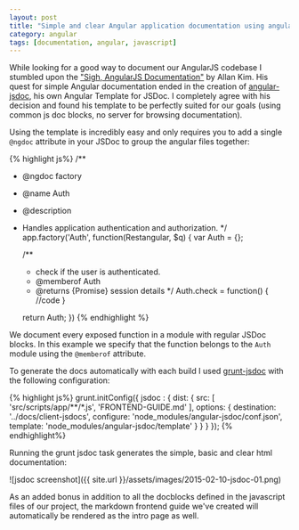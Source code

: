```yaml
---
layout: post
title: "Simple and clear Angular application documentation using angular-jsdoc"
category: angular
tags: [documentation, angular, javascript]
---
```



While looking for a good way to document our AngularJS codebase I stumbled upon the ["Sigh, AngularJS Documentation"](http://allenhwkim.tumblr.com/post/92161523693/sigh-angularjs-documentation) by Allan Kim. His quest for simple Angular documentation ended in the creation of [angular-jsdoc](https://github.com/allenhwkim/angular-jsdoc), his own Angular Template for JSDoc. I completely agree with his decision and found his template to be perfectly suited for our goals (using common js doc blocks, no server for browsing documentation).

Using the template is incredibly easy and only requires you to add a single `@ngdoc` attribute in your JSDoc to group the angular files together:

{% highlight js%}
/**
* @ngdoc factory
* @name Auth
* @description 
*   Handles application authentication and authorization.
*/
app.factory('Auth', function(Restangular, $q) {
    var Auth = {};

    /**
    * check if the user is authenticated.
    * @memberof Auth
    * @returns {Promise} session details
    */
    Auth.check = function() {
        //code
    }

    return Auth;
})
{% endhighlight %} 

We document every exposed function in a module with regular JSDoc blocks. In this example we specify that the function belongs to the `Auth` module using the `@memberof` attribute.

To generate the docs automatically with each build I used [grunt-jsdoc](https://github.com/krampstudio/grunt-jsdoc) with the following configuration:

{% highlight js%}
grunt.initConfig({
    jsdoc : {
        dist: {
            src: [
                'src/scripts/app/**/*.js',
                'FRONTEND-GUIDE.md'
            ], 
            options: {
                destination: '../docs/client-jsdocs',
                configure: 'node_modules/angular-jsdoc/conf.json',
                template: 'node_modules/angular-jsdoc/template'
            }
        }
    }
});
{% endhighlight%}

Running the grunt jsdoc task generates the simple, basic and clear html documentation:

![jsdoc screenshot]({{ site.url }}/assets/images/2015-02-10-jsdoc-01.png)

As an added bonus in addition to all the docblocks defined in the javascript files of our project, the markdown frontend guide we've created will automatically be rendered as the intro page as well. 

